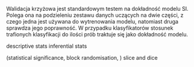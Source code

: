 Walidacja krzyżowa jest standardowym testem na dokładność modelu SI. Polega ona na podzieleniu zestawu danych uczących na dwie części, z czego jedna jest używana do wytrenowania modelu, natomiast druga sprawdza jego poprawność. W przypadku klasyfikatorów stosunek trafionych klasyfikacji do ilości prób traktuje się jako dokładność modelu. <citation needed>

descriptive stats
inferential stats







(statistical significance, block randomisation, )
slice and dice